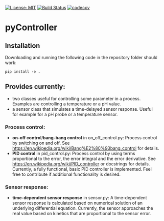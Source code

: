 [![License: MIT](https://img.shields.io/badge/License-MIT-blue.svg)](https://opensource.org/licenses/MIT)
[![Build Status](https://app.travis-ci.com/AlexanderSouthan/pyController.svg?branch=main)](https://app.travis-ci.com/AlexanderSouthan/pyController)
[![codecov](https://codecov.io/gh/AlexanderSouthan/pyController/branch/main/graph/badge.svg?token=ONUNYT0FH5)](https://codecov.io/gh/AlexanderSouthan/pyController)

# pyController
## Installation
Downloading and running the following code in the repository folder should work:
```
pip install -e .
```
## Provides currently:
* two classes useful for controlling some parameter in a
process. Examples are controlling a temperature or a pH value.
* a sensor class that simulates a time-delayed sensor response. Useful for
example for a pH probe or a temperature sensor.

### Process control:
* **on-off control**/**bang-bang control** in on_off_control.py: Process
control by switching on and off. See
https://en.wikipedia.org/wiki/Bang%E2%80%93bang_control for details.
* **PID control** in pid_control.py: Process control by using terms
proportional to the error, the error integral and the error derivative. See
https://en.wikipedia.org/wiki/PID_controller or docstrings for details.
Currently, a fully functional, basic PID controller is implemented. Feel free
to contribute if additional functionality is desired.

### Sensor response:
* **time-dependent sensor response** in sensor.py: A time-dependent sensor
response is calculated based on numerical solution of an underlying
differential equation. Currently, the sensor approaches the real value based
on kinetics that are proportional to the sensor error.
